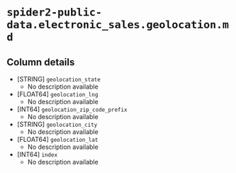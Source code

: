 # `spider2-public-data.electronic_sales.geolocation.md`

## Column details

* [STRING]    `geolocation_state`
  - No description available
* [FLOAT64]    `geolocation_lng`
  - No description available
* [INT64]    `geolocation_zip_code_prefix`
  - No description available
* [STRING]    `geolocation_city`
  - No description available
* [FLOAT64]    `geolocation_lat`
  - No description available
* [INT64]    `index`
  - No description available

